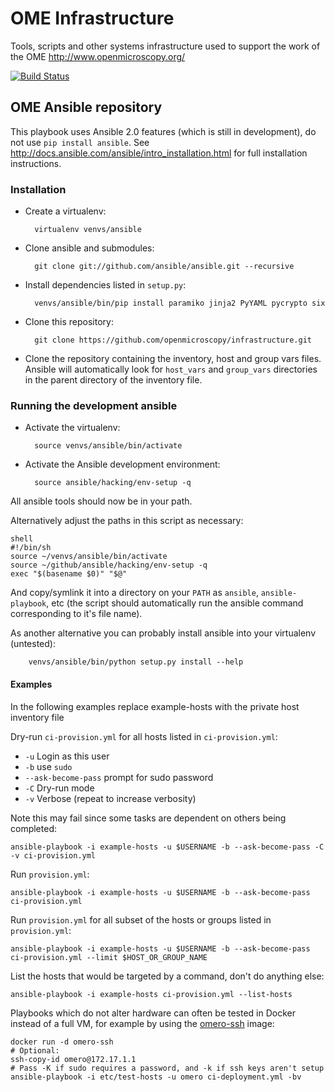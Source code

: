 # OME Infrastructure

Tools, scripts and other systems infrastructure used to support the work of the OME http://www.openmicroscopy.org/

[![Build Status](https://travis-ci.org/openmicroscopy/infrastructure.png)](http://travis-ci.org/openmicroscopy/infrastructure)

## OME Ansible repository


This playbook uses Ansible 2.0 features (which is still in development), do not use `pip install ansible`.
See http://docs.ansible.com/ansible/intro_installation.html for full installation instructions.

### Installation

- Create a virtualenv:

        virtualenv venvs/ansible

- Clone ansible and submodules:

        git clone git://github.com/ansible/ansible.git --recursive

- Install dependencies listed in `setup.py`:

        venvs/ansible/bin/pip install paramiko jinja2 PyYAML pycrypto six

- Clone this repository:

        git clone https://github.com/openmicroscopy/infrastructure.git

-  Clone the repository containing the inventory, host and group vars files.
   Ansible will automatically look for `host_vars` and `group_vars` directories in the parent directory of the inventory file.


### Running the development ansible

- Activate the virtualenv:

        source venvs/ansible/bin/activate

- Activate the Ansible development environment:

        source ansible/hacking/env-setup -q

All ansible tools should now be in your path.

Alternatively adjust the paths in this script as necessary:

    shell
    #!/bin/sh
    source ~/venvs/ansible/bin/activate
    source ~/github/ansible/hacking/env-setup -q
    exec "$(basename $0)" "$@"


And copy/symlink it into a directory on your `PATH` as `ansible`, `ansible-playbook`, etc (the script should automatically run the ansible command corresponding to it's file name).

As another alternative you can probably install ansible into your virtualenv (untested):

        venvs/ansible/bin/python setup.py install --help

#### Examples

In the following examples replace example-hosts with the private host inventory file

Dry-run `ci-provision.yml` for all hosts listed in `ci-provision.yml`:
- `-u` Login as this user
- `-b` use `sudo`
- `--ask-become-pass` prompt for sudo password
- `-C` Dry-run mode
- `-v` Verbose (repeat to increase verbosity)

Note this may fail since some tasks are dependent on others being completed:

    ansible-playbook -i example-hosts -u $USERNAME -b --ask-become-pass -C -v ci-provision.yml

Run `provision.yml`:

    ansible-playbook -i example-hosts -u $USERNAME -b --ask-become-pass ci-provision.yml

Run `provision.yml` for all subset of the hosts or groups listed in `provision.yml`:

    ansible-playbook -i example-hosts -u $USERNAME -b --ask-become-pass ci-provision.yml --limit $HOST_OR_GROUP_NAME

List the hosts that would be targeted by a command, don't do anything else:

    ansible-playbook -i example-hosts ci-provision.yml --list-hosts


Playbooks which do not alter hardware can often be tested in Docker instead of a full VM, for example by using the [omero-ssh](https://github.com/manics/ome-docker/blob/omero-ssh/omero-ssh/Dockerfile) image:

    docker run -d omero-ssh
    # Optional:
    ssh-copy-id omero@172.17.1.1
    # Pass -K if sudo requires a password, and -k if ssh keys aren't setup
    ansible-playbook -i etc/test-hosts -u omero ci-deployment.yml -bv
